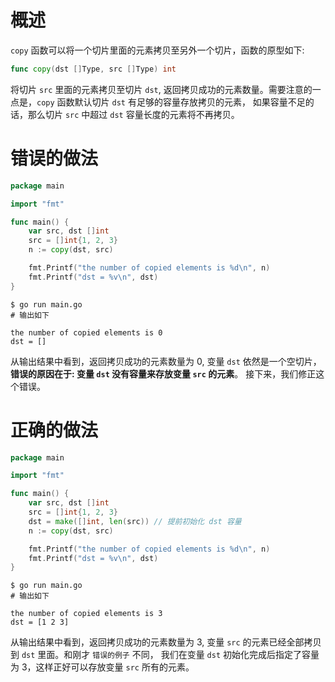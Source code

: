 # 概述

`copy` 函数可以将一个切片里面的元素拷贝至另外一个切片，函数的原型如下:

```go
func copy(dst []Type, src []Type) int
```

将切片 `src` 里面的元素拷贝至切片 `dst`, 返回拷贝成功的元素数量。需要注意的一点是，`copy` 函数默认切片 `dst` 有足够的容量存放拷贝的元素，
如果容量不足的话，那么切片 `src` 中超过 `dst` 容量长度的元素将不再拷贝。

# 错误的做法

```go
package main

import "fmt"

func main() {
	var src, dst []int
	src = []int{1, 2, 3}
	n := copy(dst, src)

	fmt.Printf("the number of copied elements is %d\n", n)
	fmt.Printf("dst = %v\n", dst)
}
```

```shell
$ go run main.go
# 输出如下

the number of copied elements is 0
dst = []
```

从输出结果中看到，返回拷贝成功的元素数量为 0, 变量 `dst` 依然是一个空切片，**错误的原因在于: 变量 `dst` 没有容量来存放变量 `src` 的元素**。
接下来，我们修正这个错误。

# 正确的做法

```go
package main

import "fmt"

func main() {
	var src, dst []int
	src = []int{1, 2, 3}
	dst = make([]int, len(src)) // 提前初始化 dst 容量
	n := copy(dst, src)

	fmt.Printf("the number of copied elements is %d\n", n)
	fmt.Printf("dst = %v\n", dst)
}
```

```shell
$ go run main.go
# 输出如下

the number of copied elements is 3
dst = [1 2 3]
```

从输出结果中看到，返回拷贝成功的元素数量为 3, 变量 `src` 的元素已经全部拷贝到 `dst` 里面。和刚才 `错误的例子` 不同，
我们在变量 `dst` 初始化完成后指定了容量为 3，这样正好可以存放变量 `src` 所有的元素。  